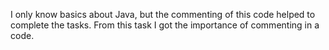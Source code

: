 I only know basics about Java, but the commenting of this code helped to complete the tasks. From this task I got the importance of commenting in a code.
